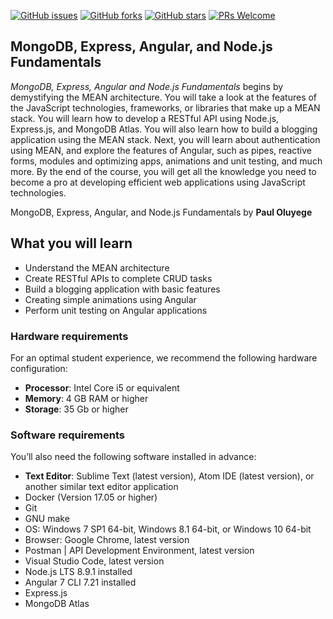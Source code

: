 [![GitHub issues](https://img.shields.io/github/issues/TrainingByPackt/MongoDB-Express-Angular-and-Node.js-Fundamentals.svg)](https://github.com/TrainingByPackt/MongoDB-Express-Angular-and-Node.js-Fundamentals/issues)
[![GitHub forks](https://img.shields.io/github/forks/TrainingByPackt/MongoDB-Express-Angular-and-Node.js-Fundamentals.svg)](https://github.com/TrainingByPackt/MongoDB-Express-Angular-and-Node.js-Fundamentals/network)
[![GitHub stars](https://img.shields.io/github/stars/TrainingByPackt/MongoDB-Express-Angular-and-Node.js-Fundamentals.svg)](https://github.com/TrainingByPackt/MongoDB-Express-Angular-and-Node.js-Fundamentals/stargazers)
[![PRs Welcome](https://img.shields.io/badge/PRs-welcome-brightgreen.svg)](https://github.com/TrainingByPackt/MongoDB-Express-Angular-and-Node.js-Fundamentals/pulls)

## MongoDB, Express, Angular, and Node.js Fundamentals
*MongoDB, Express, Angular and Node.js Fundamentals* begins by demystifying the MEAN architecture. You will take a look at the features of the JavaScript technologies, frameworks, or libraries that make up a MEAN stack. You will learn how to develop a RESTful API using Node.js, Express.js, and MongoDB Atlas. You will also learn how to build a blogging application using the MEAN stack. Next, you will learn about authentication using MEAN, and explore the features of Angular, such as pipes, reactive forms, modules and optimizing apps, animations and unit testing, and much more. By the end of the course, you will get all the knowledge you need to become a pro at developing efficient web applications using JavaScript technologies.

MongoDB, Express, Angular, and Node.js Fundamentals by **Paul Oluyege**

## What you will learn
* Understand the MEAN architecture
* Create RESTful APIs to complete CRUD tasks
* Build a blogging application with basic features
* Creating simple animations using Angular
* Perform unit testing on Angular applications
### Hardware requirements
For an optimal student experience, we recommend the following hardware configuration:
* **Processor**: Intel Core i5 or equivalent
* **Memory**: 4 GB RAM or higher
* **Storage**: 35 Gb or higher

### Software requirements
You’ll also need the following software installed in advance:
* **Text Editor**: Sublime Text (latest version), Atom IDE (latest version), or another similar text editor application
* Docker (Version 17.05 or higher)
* Git
* GNU make
* OS: Windows 7 SP1 64-bit, Windows 8.1 64-bit, or Windows 10 64-bit
* Browser: Google Chrome, latest version
* Postman | API Development Environment, latest version
* Visual Studio Code, latest version
* Node.js LTS 8.9.1 installed
* Angular 7 CLI 7.21 installed
* Express.js
* MongoDB Atlas

